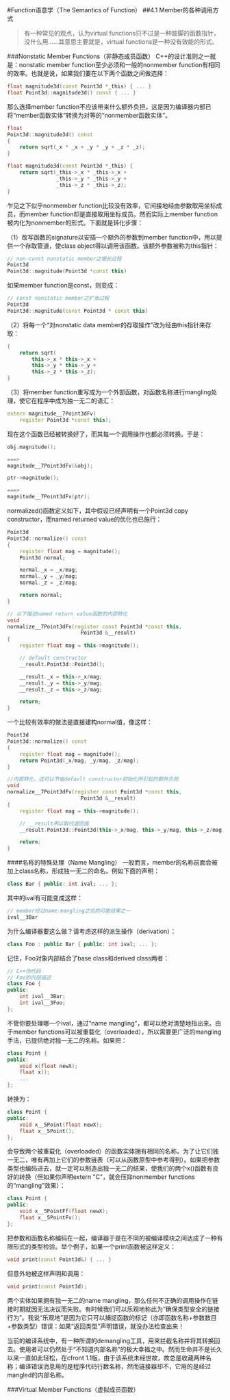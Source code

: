 #Function语意学（The Semantics of Function）
##4.1 Member的各种调用方式
>有一种常见的观点，认为virtual functions只不过是一种跛脚的函数指针，没什么用……其意思主要就是，virtual functions是一种没有效能的形式。

###Nonstatic Member Functions（非静态成员函数）
C++的设计准则之一就是：nonstatic member function至少必须和一般的nonmember function有相同的效率。也就是说，如果我们要在以下两个函数之间做选择：

```C++
float magnitude3d(const Point3d *_this) { ... }
float Point3d::magnitude3d() const { ... }
```

那么选择member function不应该带来什么额外负担。这是因为编译器内部已将“member函数实体”转换为对等的“nonmember函数实体”。

```C++
float
Point3d::magnitude3d() const
{
	return sqrt(_x * _x + _y * _y + _z * _z);
}

float magnitude3d(const Point3d *_this) {
	return sqrt(_this->_x * _this->_x +
				_this->_y * _this->_y +
				_this->_z * _this->_z);
}
```

乍见之下似乎nonmember function比较没有效率，它间接地经由参数取用坐标成员，而member function却是直接取用坐标成员。然而实际上member function被内化为nonmember的形式。下面就是转化步骤：

（1）改写函数的signature以安插一个额外的参数到member function中，用以提供一个存取管道，使class object得以调用该函数。该额外参数被称为this指针：

```C++
// non-const nonstatic member之增长过程
Point3d
Point3d::magnitude(Point3d *const this)
```

如果member function是const，则变成：

```C++
// const nonstatic member之扩张过程
Point3d
Point3d::magnitude(const Point3d * const this)
```

（2）将每一个“对nonstatic data member的存取操作”改为经由this指针来存取：

```C++
{
	return sqrt(
		this->_x * this->_x +
		this->_y * this->_y +
		this->_z * this->_z);
}
```

（3）将member function重写成为一个外部函数，对函数名称进行mangling处理，使它在程序中成为独一无二的语汇：

```C++
extern magnitude__7Point3dFv(
	register Point3d *const this);
```

现在这个函数已经被转换好了，而其每一个调用操作也都必须转换。于是：

```C++
obj.magnitude();

===>
magnitude__7Point3dFv(&obj);

ptr->magnitude();

===>
magnitude__7Point3dFv(ptr);
```

normalized()函数定义如下，其中假设已经声明有一个Point3d copy constructor，而named returned value的优化也已施行：

```C++
Point3d
Point3d::normalize() const
{
	register float mag = magnitude();
	Point3d normal;

	normal._x = _x/mag;
	normal._y = _y/mag;
	normal._z = _z/mag;

	return normal;
}

// 以下描述named return value函数的内部转化
void
normalize__7Point3dFv(register const Point3d *const this,
						Point3d &__result)
{
	register float mag = this->magnitude();

	// default constructor
	__result.Point3d::Point3d();

	__result._x = this->_x/mag;
	__result._y = this->_y/mag;
	__result._z = this->_z/mag;

	return;
}
```

一个比较有效率的做法是直接建构normal值，像这样：

```C++
Point3d
Point3d::normalize() const
{
	register float mag = magnitude();
	return Point3d(_x/mag, _y/mag, _z/mag);
}

//内部转化，这可以节省default constructor初始化所引起的额外负担
void
normalize__7Point3dFv(register const Point3d *const this,
						Point3d &__result)
{
	register float mag = this->magnitude();

	// __result用以取代返回值
	__result.Point3d::Point3d(this->_x/mag, this->_y/mag, this->_z/mag);

	return;
}
```

####名称的特殊处理（Name Mangling）
一般而言，member的名称前面会被加上class名称，形成独一无二的命名。例如下面的声明：

```C++
class Bar { public: int ival; ... };
```

其中的ival有可能变成这样：

```C++
// member经过name-mangling之后的可能结果之一
ival__3Bar
```

为什么编译器要这么做？请考虑这样的派生操作（derivation）：

```C++
class Foo : public Bar { public: int ival; ... };
```

记住，Foo对象内部结合了base class和derived class两者：

```C++
// C++伪代码
// Foo的内部描述
class Foo {
public:
	int ival__3Bar;
	int ival__3Foo;
};
```

不管你要处理哪一个ival，通过“name mangling”，都可以绝对清楚地指出来。由于member functions可以被重载化（overloaded），所以需要更广泛的mangling手法，已提供绝对独一无二的名称。如果把：

```C++
class Point {
public:
	void x(float newX);
	float x();
	...
};
```

转换为：

```C++
class Point {
public:
	void x__5Point(float newX);
	float x__5Point();
};
```

会导致两个被重载化（overloaded）的函数实体拥有相同的名称。为了让它们独一无二，唯有再加上它们的参数链表（可以从函数原型中参考得到）。如果把参数类型也编码进去，就一定可以制造出独一无二的结果，使我们的两个x()函数有良好的转换（但如果你声明extern "C"，就会压抑nonmember functions的“mangling”效果）：

```C++
class Point {
public:
	void x__5PointFf(float newX);
	float x__5PointFv();
};
```

把参数和函数名称编码在一起，编译器于是在不同的被编译模块之间达成了一种有限形式的类型检验。举个例子，如果一个print函数被这样定义：

```C++
void print(const Point3d&) { ... }
```

但意外地被这样声明和调用：

```C++
void print(const Point3d);
```

两个实体如果拥有独一无二的name mangling，那么任何不正确的调用操作在链接时期就因无法决议而失败。有时候我们可以乐观地称此为“确保类型安全的链接行为”。我说“乐观地”是因为它只可以捕捉函数的标记（亦即函数名称+参数数目+参数类型）错误：如果“返回类型”声明错误，就没办法检查出来！

当前的编译系统中，有一种所谓的demangling工具，用来拦截名称并将其转换回去。使用者可以仍然处于“不知道内部名称”的极大幸福之中。然而生命并不是长久以来一直如此轻松，在cfront 1.1版，由于该系统未经世故，故总是收藏两种名称；编译错误消息用的是程序代码行数名称，然而链接器却不，它用的是经过mangled的内部名称。

###Virtual Member Functions（虚拟成员函数）
